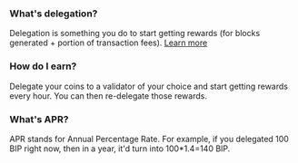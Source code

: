 ### What's delegation?
Delegation is something you do to start getting rewards (for blocks generated + portion of transaction fees). [Learn&nbsp;more](https://www.minter.network/earn/delegation)

### How do I earn?
Delegate your coins to a validator of your choice and start getting rewards every hour. You can then re-delegate those rewards.

### What's APR?
APR stands for Annual Percentage Rate. For example, if you delegated 100 BIP right now, then in a year, it'd turn into 100*1.4=140 BIP.
